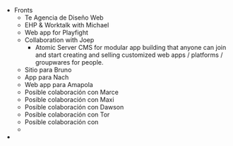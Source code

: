 - Fronts
	- Te Agencia de Diseño Web
	- EHP & Worktalk with Michael
	- Web app for Playfight
	- Collaboration with Joep
		- Atomic Server CMS for modular app building that anyone can join and start creating and selling customized web apps / platforms / groupwares for people.
	- Sitio para Bruno
	- App para Nach
	- Web app para Amapola
	- Posible colaboración con Marce
	- Posible colaboración con Maxi
	- Posible colaboración con Dawson
	- Posible colaboración con Tor
	- Posible colaboración con
	-
-